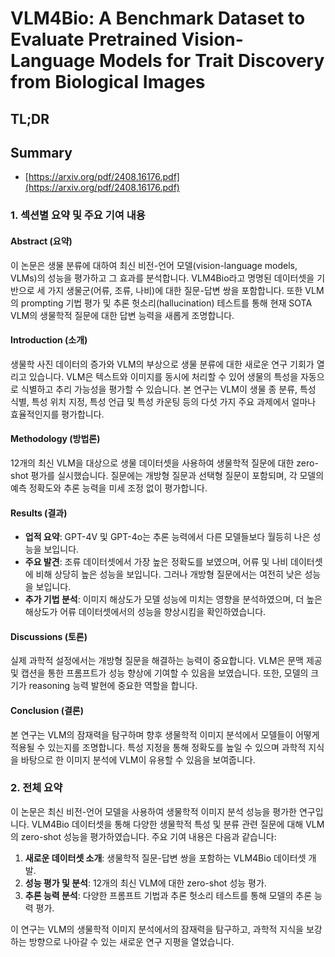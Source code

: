 # VLM4Bio: A Benchmark Dataset to Evaluate Pretrained Vision-Language Models for Trait Discovery from Biological Images
## TL;DR
## Summary
- [https://arxiv.org/pdf/2408.16176.pdf](https://arxiv.org/pdf/2408.16176.pdf)

### 1. 섹션별 요약 및 주요 기여 내용

#### Abstract (요약)
이 논문은 생물 분류에 대하여 최신 비전-언어 모델(vision-language models, VLMs)의 성능을 평가하고 그 효과를 분석합니다. VLM4Bio라고 명명된 데이터셋을 기반으로 세 가지 생물군(어류, 조류, 나비)에 대한 질문-답변 쌍을 포함합니다. 또한 VLM의 prompting 기법 평가 및 추론 헛소리(hallucination) 테스트를 통해 현재 SOTA VLM의 생물학적 질문에 대한 답변 능력을 새롭게 조명합니다.

#### Introduction (소개)
생물학 사진 데이터의 증가와 VLM의 부상으로 생물 분류에 대한 새로운 연구 기회가 열리고 있습니다. VLM은 텍스트와 이미지를 동시에 처리할 수 있어 생물의 특성을 자동으로 식별하고 추리 가능성을 평가할 수 있습니다. 본 연구는 VLM이 생물 종 분류, 특성 식별, 특성 위치 지정, 특성 언급 및 특성 카운팅 등의 다섯 가지 주요 과제에서 얼마나 효율적인지를 평가합니다.

#### Methodology (방법론)
12개의 최신 VLM을 대상으로 생물 데이터셋을 사용하여 생물학적 질문에 대한 zero-shot 평가를 실시했습니다. 질문에는 개방형 질문과 선택형 질문이 포함되며, 각 모델의 예측 정확도와 추론 능력을 미세 조정 없이 평가합니다.

#### Results (결과)
- **업적 요약**: GPT-4V 및 GPT-4o는 추론 능력에서 다른 모델들보다 월등히 나은 성능을 보입니다.
- **주요 발견**: 조류 데이터셋에서 가장 높은 정확도를 보였으며, 어류 및 나비 데이터셋에 비해 상당히 높은 성능을 보입니다. 그러나 개방형 질문에서는 여전히 낮은 성능을 보입니다.
- **추가 기법 분석**: 이미지 해상도가 모델 성능에 미치는 영향을 분석하였으며, 더 높은 해상도가 어류 데이터셋에서의 성능을 향상시킴을 확인하였습니다.

#### Discussions (토론)
실제 과학적 설정에서는 개방형 질문을 해결하는 능력이 중요합니다. VLM은 문맥 제공 및 캡션을 통한 프롬프트가 성능 향상에 기여할 수 있음을 보였습니다. 또한, 모델의 크기가 reasoning 능력 발현에 중요한 역할을 합니다.

#### Conclusion (결론)
본 연구는 VLM의 잠재력을 탐구하며 향후 생물학적 이미지 분석에서 모델들이 어떻게 적용될 수 있는지를 조명합니다. 특성 지정을 통해 정확도를 높일 수 있으며 과학적 지식을 바탕으로 한 이미지 분석에 VLM이 유용할 수 있음을 보여줍니다.

### 2. 전체 요약
이 논문은 최신 비전-언어 모델을 사용하여 생물학적 이미지 분석 성능을 평가한 연구입니다. VLM4Bio 데이터셋을 통해 다양한 생물학적 특성 및 분류 관련 질문에 대해 VLM의 zero-shot 성능을 평가하였습니다. 주요 기여 내용은 다음과 같습니다:
1. **새로운 데이터셋 소개**: 생물학적 질문-답변 쌍을 포함하는 VLM4Bio 데이터셋 개발.
2. **성능 평가 및 분석**: 12개의 최신 VLM에 대한 zero-shot 성능 평가.
3. **추론 능력 분석**: 다양한 프롬프트 기법과 추론 헛소리 테스트를 통해 모델의 추론 능력 평가.

이 연구는 VLM의 생물학적 이미지 분석에서의 잠재력을 탐구하고, 과학적 지식을 보강하는 방향으로 나아갈 수 있는 새로운 연구 지평을 열었습니다.
